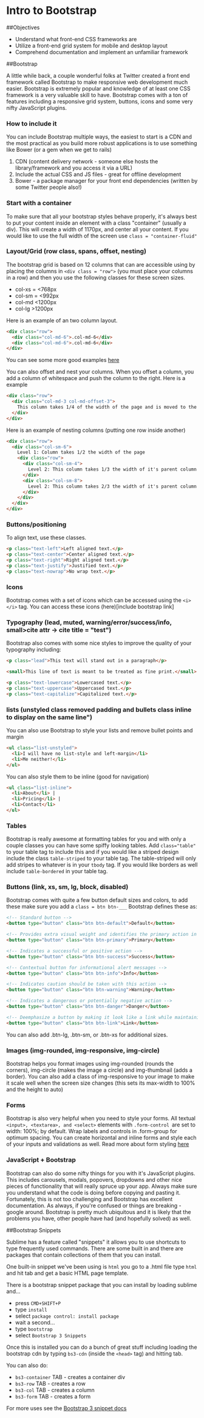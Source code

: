 # Intro to Bootstrap

##Objectives

* Understand what front-end CSS frameworks are
* Utilize a front-end grid system for mobile and desktop layout
* Comprehend documentation and implement an unfamiliar framework


##Bootstrap

A little while back, a couple wonderful folks at Twitter created a front end framework called Bootstrap to make responsive web development much easier. Bootstrap is extremely popular and knowledge of at least one CSS framework is a very valuable skill to have. Bootstrap comes with a ton of features including a responsive grid system, buttons, icons and some very nifty JavaScript plugins.

### How to include it

You can include Bootstrap multiple ways, the easiest to start is a CDN and the most practical as you build more robust applications is to use something like Bower (or a gem when we get to rails)

1. CDN (content delivery network - someone else hosts the library/framework and you access it via a URL)
2. Include the actual CSS and JS files - great for offline development
3. Bower - a package manager for your front end dependencies (written by some Twitter people also!)

### Start with a container

To make sure that all your bootstrap styles behave properly, it's always best to put your content inside an element with a class "container" (usually a div). This will create a width of 1170px, and center all your content. If you would like to use the full width of the screen use `class = "container-fluid"`

### Layout/Grid (row class, spans, offset, nesting)

The bootstrap grid is based on 12 columns that can are accessible using by placing the columns in ```<div class = "row">``` (you must place your columns in a row) and then you use the following classes for these screen sizes.

* col-xs = <768px
* col-sm = <992px
* col-md <1200px
* col-lg >1200px

Here is an example of an two column layout.

```html
<div class="row">
  <div class="col-md-6">.col-md-6</div>
  <div class="col-md-6">.col-md-6</div>
</div>
```

You can see some more good examples [here](http://getbootstrap.com/css/#grid)

You can also offset and nest your columns. When you offset a column, you add a column of whitespace and push the column to the right. Here is a example

```html
<div class="row">
  <div class="col-md-3 col-md-offset-3">
    This column takes 1/4 of the width of the page and is moved to the  right by 1/4 of the page
  </div>
</div>
```

Here is an example of nesting columns (putting one row inside another)

```html
<div class="row">
  <div class="col-sm-6">
    Level 1: Column takes 1/2 the width of the page
    <div class="row">
      <div class="col-sm-4">
        Level 2: This column takes 1/3 the width of it's parent column
      </div>
      <div class="col-sm-8">
        Level 2: This column takes 2/3 the width of it's parent column
      </div>
    </div>
  </div>
</div>
```

### Buttons/positioning

To align text, use these classes.

```html
<p class="text-left">Left aligned text.</p>
<p class="text-center">Center aligned text.</p>
<p class="text-right">Right aligned text.</p>
<p class="text-justify">Justified text.</p>
<p class="text-nowrap">No wrap text.</p>
```

### Icons

Bootstrap comes with a set of icons which can be accessed using the `<i></i>` tag. You can access these icons (here)[include bootstrap link]

### Typography (lead, muted, warning/error/success/info, small>cite attr -> cite title = "test")

Bootstrap also comes with some nice styles to improve the quality of your typography including:

```html
<p class="lead">This text will stand out in a paragraph</p>

<small>This line of text is meant to be treated as fine print.</small>

<p class="text-lowercase">Lowercased text.</p>
<p class="text-uppercase">Uppercased text.</p>
<p class="text-capitalize">Capitalized text.</p>
```

### lists (unstyled class removed padding and bullets class inline to display on the same line")

You can also use Bootstrap to style your lists and remove bullet points and margin

```html
<ul class="list-unstyled">
  <li>I will have no list-style and left-margin</li>
  <li>Me neither!</li>
</ul>
```

You can also style them to be inline (good for navigation)

```html
<ul class="list-inline">
  <li>About</li> |
  <li>Pricing</li> |
  <li>Contact</li>
</ul>
```

### Tables

Bootstrap is really awesome at formatting tables for you and with only a couple classes you can have some spiffy looking tables. Add `class="table"` to your table tag to include this and if you would like a striped design include the class `table-striped` to your table tag. The table-striped will only add stripes to whatever is in your `tbody` tag. If you would like borders as well include `table-bordered` in your table tag.

### Buttons (link, xs, sm, lg, block, disabled)

Bootstrap comes with quite a few button default sizes and colors, to add these make sure you add a `class = btn btn-___` Bootstrap defines  these as:

```html
<!-- Standard button -->
<button type="button" class="btn btn-default">Default</button>

<!-- Provides extra visual weight and identifies the primary action in a set of buttons -->
<button type="button" class="btn btn-primary">Primary</button>

<!-- Indicates a successful or positive action -->
<button type="button" class="btn btn-success">Success</button>

<!-- Contextual button for informational alert messages -->
<button type="button" class="btn btn-info">Info</button>

<!-- Indicates caution should be taken with this action -->
<button type="button" class="btn btn-warning">Warning</button>

<!-- Indicates a dangerous or potentially negative action -->
<button type="button" class="btn btn-danger">Danger</button>

<!-- Deemphasize a button by making it look like a link while maintaining button behavior -->
<button type="button" class="btn btn-link">Link</button>
```

You can also add .btn-lg, .btn-sm, or .btn-xs for additional sizes.

### Images (img-rounded, img-responsive, img-circle)

Bootstrap helps you format images using img-rounded (rounds the corners), img-circle (makes the image a circle) and img-thumbnail (adds a border). You can also add a class of img-responsive to your image to make it scale well when the screen size changes (this sets its max-width to 100% and the height to auto)

### Forms

Bootstrap is also very helpful when you need to style your forms. All textual `<input>, <textarea>, and <select>` elements with `.form-control `are set to width: 100%; by default. Wrap labels and controls in .form-group for optimum spacing. You can create horizontal and inline forms and style each of your inputs and validations as well. Read more about form styling [here](http://getbootstrap.com/css/#forms)

### JavaScript + Bootstrap

Bootstrap can also do some nifty things for you with it's JavaScript plugins. This includes carousels, modals, popovers, dropdowns and other nice pieces of functionality that will really spruce up your app. Always make sure you understand what the code is doing before copying and pasting it. Fortunately, this is not too challenging and Bootstrap has excellent documentation. As always, if you're confused or things are breaking - google around. Bootstrap is pretty much ubiquitous and it is likely that the problems you have, other people have had (and hopefully solved) as well.

##Bootstrap Snippets

Sublime has a feature called "snippets" it allows you to use shortcuts to type frequently used commands. There are some built in and there are packages that contain collections of them that you can install.

One built-in snippet we've been using is `html` you go to a .html file type `html` and hit tab and get a basic HTML page template.

There is a bootstrap snippet package that you can install by loading sublime and...

* press `CMD+SHIFT+P`
* type `install`
* select `package control: install package`
* wait a second...
* type `bootstrap`
* select `Bootstrap 3 Snippets`

Once this is installed you can do a bunch of great stuff including loading the bootstrap cdn by typing `bs3-cdn` (inside the `<head>` tag) and hitting tab.

You can also do:

* `bs3-container` TAB - creates a container div
* `bs3-row` TAB - creates a row
* `bs3-col` TAB - creates a column
* `bs3-form` TAB - creates a form


For more uses see the [Bootstrap 3 snippet docs](https://github.com/JasonMortonNZ/bs3-sublime-plugin)

